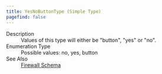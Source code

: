```yaml
---
title: YesNoButtonType (Simple Type)
pagefind: false
---
```

<dl>
  <dt>Description</dt>
  <dd>Values of this type will either be "button", "yes" or "no".</dd>
  <dt>Enumeration Type</dt>
  <dd>Possible values: no, yes, button</dd>
  <dt>See Also</dt>
  <dd>
    <a href="../">Firewall Schema</a>
  </dd>
</dl>
